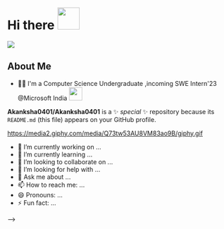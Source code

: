 # Hi there <img src="https://media.tenor.com/nebZyl8oN7IAAAAi/wave-hello.gif" width="50">
![](https://media4.giphy.com/media/qT3NpahR7tGnOqqjng/giphy.gif?cid=ecf05e472b1u5qtv5vwcrk2zewsjquykf9u75z3i2smf5ms6&ep=v1_gifs_related&rid=giphy.gif&ct=s)

## About Me
- 👩‍💻 I'm a Computer Science Undergraduate ,incoming SWE Intern'23 @Microsoft India
  <img src="https://media.giphy.com/media/WUlplcMpOCEmTGBtBW/giphy.gif" width="30">



**Akanksha0401/Akanksha0401** is a ✨ _special_ ✨ repository because its `README.md` (this file) appears on your GitHub profile.

https://media2.giphy.com/media/Q73tw53AU8VM83ao9B/giphy.gif
- 🔭 I’m currently working on ...
- 🌱 I’m currently learning ...
- 👯 I’m looking to collaborate on ...
- 🤔 I’m looking for help with ...
- 💬 Ask me about ...
- 📫 How to reach me: ...
- 😄 Pronouns: ...
- ⚡ Fun fact: ...

-->
